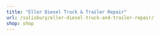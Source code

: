 ```yaml
---
title: "Eller Diesel Truck & Trailer Repair"
url: /salisbury/eller-diesel-truck-and-trailer-repair/
shop: shop
---
```

